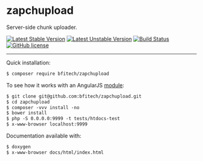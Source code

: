 
zapchupload
===========

Server-side chunk uploader.

[![Latest Stable Version](https://poser.pugx.org/bfitech/zapchupload/v/stable)](https://packagist.org/packages/bfitech/zapchupload)
[![Latest Unstable Version](https://poser.pugx.org/bfitech/zapchupload/v/unstable)](https://packagist.org/packages/bfitech/zapchupload)
[![Build Status](https://travis-ci.org/bfitech/zapchupload.svg?branch=master)](https://travis-ci.org/bfitech/zapchupload)
[![GitHub license](https://img.shields.io/badge/license-MIT-blue.svg)](https://raw.githubusercontent.com/bfitech/zapchupload/master/LICENSE)

----

Quick installation:

```txt
$ composer require bfitech/zapchupload
```

To see how it works with an AngularJS [module](https://github.com/bfitech/angular-chupload):

```txt
$ git clone git@github.com:bfitech/zapchupload.git
$ cd zapchupload
$ composer -vvv install -no
$ bower install
$ php -S 0.0.0.0:9999 -t tests/htdocs-test
$ x-www-browser localhost:9999
```

Documentation available with:

```txt
$ doxygen
$ x-www-browser docs/html/index.html
```

